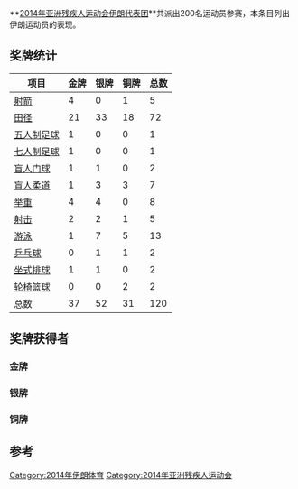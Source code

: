 **[2014年亚洲残疾人运动会伊朗代表团](https://zh.wikipedia.org/wiki/2014年亚洲残疾人运动会 "wikilink")**共派出200名运动员参赛，本条目列出伊朗运动员的表现。

## 奖牌统计

| 项目                                                                     | 金牌 | 银牌 | 铜牌 | 总数  |
| ---------------------------------------------------------------------- | -- | -- | -- | --- |
| [射箭](https://zh.wikipedia.org/wiki/2014年亚洲残疾人运动会射箭比赛 "wikilink")       | 4  | 0  | 1  | 5   |
| [田径](https://zh.wikipedia.org/wiki/2014年亚洲残疾人运动会田径比赛 "wikilink")       | 21 | 33 | 18 | 72  |
| [五人制足球](https://zh.wikipedia.org/wiki/2014年亚洲残疾人运动会轮椅篮球比赛 "wikilink")  | 1  | 0  | 0  | 1   |
| [七人制足球](https://zh.wikipedia.org/wiki/2014年亚洲残疾人运动会七人制足球比赛 "wikilink") | 1  | 0  | 0  | 1   |
| [盲人门球](https://zh.wikipedia.org/wiki/2014年亚洲残疾人运动会盲人门球比赛 "wikilink")   | 1  | 1  | 0  | 2   |
| [盲人柔道](https://zh.wikipedia.org/wiki/2014年亚洲残疾人运动会盲人柔道比赛 "wikilink")   | 1  | 3  | 3  | 7   |
| [举重](https://zh.wikipedia.org/wiki/2014年亚洲残疾人运动会举重比赛 "wikilink")       | 4  | 4  | 0  | 8   |
| [射击](https://zh.wikipedia.org/wiki/2014年亚洲残疾人运动会射击比赛 "wikilink")       | 2  | 2  | 1  | 5   |
| [游泳](https://zh.wikipedia.org/wiki/2014年亚洲残疾人运动会游泳比赛 "wikilink")       | 1  | 7  | 5  | 13  |
| [乒乓球](https://zh.wikipedia.org/wiki/2014年亚洲残疾人运动会乒乓球比赛 "wikilink")     | 0  | 1  | 1  | 2   |
| [坐式排球](https://zh.wikipedia.org/wiki/2014年亚洲残疾人运动会坐式排球比赛 "wikilink")   | 1  | 1  | 0  | 2   |
| [轮椅篮球](https://zh.wikipedia.org/wiki/2014年亚洲残疾人运动会轮椅篮球比赛 "wikilink")   | 0  | 0  | 2  | 2   |
| 总数                                                                     | 37 | 52 | 31 | 120 |

## 奖牌获得者

### 金牌

### 银牌

### 铜牌

## 参考

<references />

[Category:2014年伊朗体育](https://zh.wikipedia.org/wiki/Category:2014年伊朗体育 "wikilink") [Category:2014年亚洲残疾人运动会](https://zh.wikipedia.org/wiki/Category:2014年亚洲残疾人运动会 "wikilink")